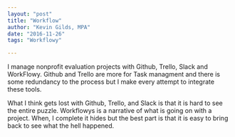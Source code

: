```yaml
---
layout: "post"
title: "Workflow"
author: "Kevin Gilds, MPA"
date: "2016-11-26"
tags: "Workflowy"

---
```




I manage nonprofit evaluation projects with Github, Trello, Slack and WorkFlowy. Github and Trello are more for Task managment and there is some redundancy to the process but I make every attempt to integrate these tools.

What I think gets lost with Github, Trello, and Slack is that it is hard to see the entire puzzle. Workflowys is a narrative of what is going on with a project. When, I complete it hides but the best part is that it is easy to bring back to see what the hell happened.
